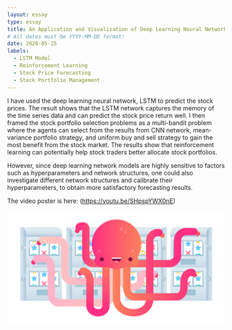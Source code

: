 ```yaml
---
layout: essay
type: essay
title: An Application and Visualization of Deep Learning Neural Networks and Reinfrocement Learning for Stock Portfolio Management
# All dates must be YYYY-MM-DD format!
date: 2020-05-15
labels:
  - LSTM Model
  - Reinforcement Learning
  - Stock Price Forecasting
  - Stock Portfolio Management
---
```


I have used the deep learning neural network, LSTM to predict the stock prices. The result shows that the LSTM network captures the memory of the time series data and can predict the stock price return well.  I then framed the stock portfolio selection problems as a multi-bandit problem where the agents can select from the results from CNN network, mean-variance portfolio strategy, and uniform buy and sell strategy to gain the most benefit from the stock market. The results show that reinforcement learning can potentially help stock traders better allocate stock portfolios. 

However, since deep learning network models are highly sensitive to factors such as hyperparameters and network structures, one could also investigate  different network structures and calibrate their hyperparameters, to obtain more satisfactory forecasting results.


The video poster is here:  (https://youtu.be/SHpspYWX0nE)



<img class="ui image" src="../images/multi_arm_bandit2.png">




